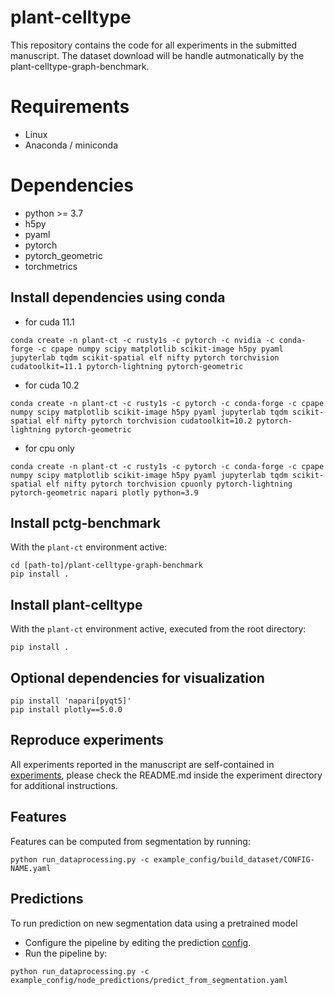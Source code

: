 # plant-celltype
This repository contains the code for all experiments in the submitted manuscript. The dataset download will be handle autmonatically by the plant-celltype-graph-benchmark.

# Requirements
- Linux
- Anaconda / miniconda

# Dependencies
- python >= 3.7
- h5py
- pyaml
- pytorch
- pytorch_geometric
- torchmetrics

## Install dependencies using conda
- for cuda 11.1
```
conda create -n plant-ct -c rusty1s -c pytorch -c nvidia -c conda-forge -c cpape numpy scipy matplotlib scikit-image h5py pyaml jupyterlab tqdm scikit-spatial elf nifty pytorch torchvision cudatoolkit=11.1 pytorch-lightning pytorch-geometric
```
- for cuda 10.2
```
conda create -n plant-ct -c rusty1s -c pytorch -c conda-forge -c cpape numpy scipy matplotlib scikit-image h5py pyaml jupyterlab tqdm scikit-spatial elf nifty pytorch torchvision cudatoolkit=10.2 pytorch-lightning pytorch-geometric
```
- for cpu only 
```
conda create -n plant-ct -c rusty1s -c pytorch -c conda-forge -c cpape numpy scipy matplotlib scikit-image h5py pyaml jupyterlab tqdm scikit-spatial elf nifty pytorch torchvision cpuonly pytorch-lightning pytorch-geometric napari plotly python=3.9 
```

## Install pctg-benchmark
With the `plant-ct` environment active:
```
cd [path-to]/plant-celltype-graph-benchmark
pip install .
```

## Install plant-celltype
With the `plant-ct` environment active, executed from the root directory:
```
pip install .
```

## Optional dependencies for visualization
```
pip install 'napari[pyqt5]'
pip install plotly==5.0.0
```
## Reproduce experiments
All experiments reported in the manuscript are self-contained in [experiments](experiments), please check the README.md inside the experiment directory for 
additional instructions.

## Features
Features can be computed from segmentation by running:  
```
python run_dataprocessing.py -c example_config/build_dataset/CONFIG-NAME.yaml
```

## Predictions
To run prediction on new segmentation data using a pretrained model
* Configure the pipeline by editing the prediction
[config](example_config/node_predictions/predict_from_segmentation.yaml).
* Run the pipeline by:
```
python run_dataprocessing.py -c example_config/node_predictions/predict_from_segmentation.yaml
```